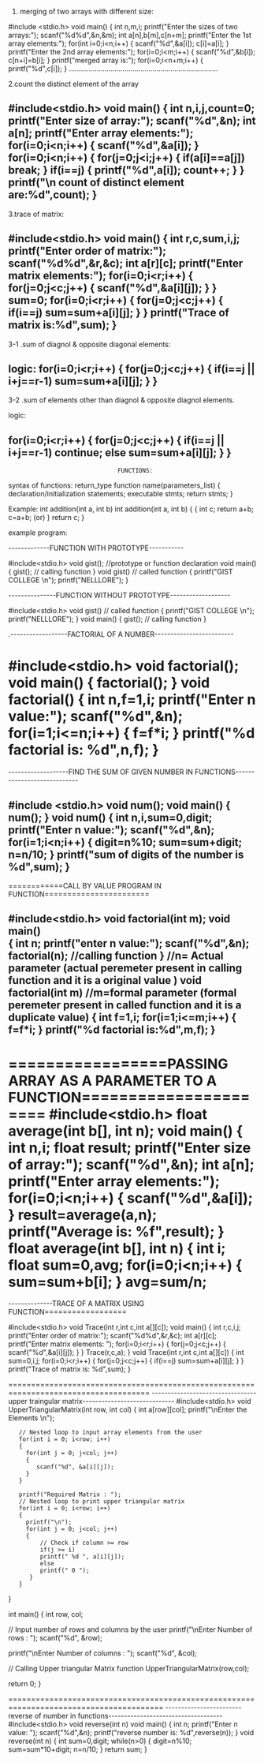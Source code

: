 1. merging of two arrays with different size:

#include <stdio.h>
void main()
{
  int n,m,i;
    printf("Enter the sizes of two arrays:");
    scanf("%d%d",&n,&m);
    int a[n],b[m],c[n+m];
    printf("Enter the 1st array elements:");
    for(int i=0;i<n;i++) 
    {
       scanf("%d",&a[i]);
       c[i]=a[i];
    }
    printf("Enter the 2nd array elements:");
    for(i=0;i<m;i++) 
    {
       scanf("%d",&b[i]);
       c[n+i]=b[i];
    }
    printf("merged array is:");
    for(i=0;i<n+m;i++)
    {
        printf("%d",c[i]);
    }
...........................................................................

2.count the distinct element of the array

#include<stdio.h>
void main()
{
 int n,i,j,count=0;
 printf("Enter size of array:");
 scanf("%d",&n);
 int a[n];
 printf("Enter array elements:");
 for(i=0;i<n;i++)
 {
     scanf("%d",&a[i]);
 }
 for(i=0;i<n;i++)
 {
     for(j=0;j<i;j++)
     {
         if(a[i]==a[j])
         break;
     }
     if(i==j)
     {
         printf("%d",a[i]);
         count++;
     }
 }
 printf("\n count of distinct element are:%d",count);
}
------------------------------------------------------------------------

3.trace of matrix:

#include<stdio.h>
void main()
{
    int r,c,sum,i,j;
    printf("Enter order of matrix:");
    scanf("%d%d",&r,&c);
    int a[r][c];
    printf("Enter matrix elements:");
    for(i=0;i<r;i++)
    {
        for(j=0;j<c;j++)
        {
            scanf("%d",&a[i][j]);
        }
    }
    sum=0;
    for(i=0;i<r;i++)
    {
        for(j=0;j<c;j++)
        {
            if(i==j)
                  sum=sum+a[i][j];
        }
    }
    printf("Trace of  matrix is:%d",sum);
}
----------------------------------------------------------------------------
3-1 .sum of diagnol & opposite diagonal elements:

 logic:
      for(i=0;i<r;i++)
    {
        for(j=0;j<c;j++)
        {
            if(i==j || i+j==r-1)
                  sum=sum+a[i][j];
        }
    }
--------------------------------------------------------------------------
3-2 .sum of elements other than diagnol & opposite diagnol elements.

logic:

for(i=0;i<r;i++)
    {
        for(j=0;j<c;j++)
        {
            if(i==j || i+j==r-1)
                        continue;
            else
                  sum=sum+a[i][j];
        }
    }
----------------------------------------------------------------------------
                                   FUNCTIONS:



   syntax of functions:  return_type function name(parameters_list)
                         {
                           declaration/initialization statements;
                           executable stmts;
                           return stmts;
                          }
   
   Example:           int addition(int a, int b)             int addition(int a, int b)
                      {                                      {
                       int c;                                return a+b;
                       c=a+b;                         (or)   }
                       return c;
                      }

example program:
 
   -------------FUNCTION WITH PROTOTYPE-----------

   #include<stdio.h>
   void gist();   //prototype or function declaration
   void main()
   {
      gist();  // calling function
   }
   void gist()  // called function
   {
        printf("GIST COLLEGE \n");
        printf("NELLLORE");
   }

 ---------------FUNCTION WITHOUT PROTOTYPE-------------------

   #include<stdio.h>
   void gist()  // called function
   {
        printf("GIST COLLEGE \n");
        printf("NELLLORE");
   }
   void main()
   {
      gist();  // calling function
   }
 
.------------------FACTORIAL OF A NUMBER-------------------------

#include<stdio.h>
void factorial();
void main()
{
    factorial();
}
void factorial()
{
    int n,f=1,i;
    printf("Enter n value:");
    scanf("%d",&n);
    for(i=1;i<=n;i++)
    {
          f=f*i;
    }
 printf("%d factorial is: %d",n,f);
}
==========================================================================
-------------------FIND THE SUM OF GIVEN NUMBER IN FUNCTIONS----------------------------

#include <stdio.h>
void num();
void main()
{
    num();
}
void num()
{
    int n,i,sum=0,digit;
    printf("Enter n value:");
    scanf("%d",&n);
    for(i=1;i<n;i++)
    {
        digit=n%10;
        sum=sum+digit;
        n=n/10;
    }
    printf("sum of digits of the number is %d",sum);
}
--------------------------------------------------
============CALL BY VALUE PROGRAM IN FUNCTION=======================

#include<stdio.h>
void factorial(int m);
void main()\
{
    int n;
    printf("enter n value:");
    scanf("%d",&n);
    factorial(n); //calling function
}                                              //n= Actual parameter (actual peremeter present in calling function and it is a original value )
void factorial(int m)                          //m=formal parameter  (formal peremeter present in called function and it is a duplicate value)
{
    int f=1,i;
    for(i=1;i<=m;i++)
    {
        f=f*i;
    }
    printf("%d factorial is:%d",m,f);
}
--------------------------------------------------------------------
=================PASSING ARRAY AS A PARAMETER TO A FUNCTION======================
#include<stdio.h>
float average(int b[], int n);
void main()
{
    int n,i;
    float result;
    printf("Enter size of array:");
    scanf("%d",&n);
    int a[n];
    printf("Enter array elements:");
    for(i=0;i<n;i++)
    {
        scanf("%d",&a[i]);
    }
    result=average(a,n);
    printf("Average is: %f",result);
}
float average(int b[], int n)
{
    int i;
    float sum=0,avg;
    for(i=0;i<n;i++)
    {
        sum=sum+b[i];
    }
    avg=sum/n;
=================================================================
--------------TRACE OF A MATRIX USING FUNCTION==================

#include<stdio.h>
void Trace(int r,int c,int a[][c]);
void main()
{
	int r,c,i,j;
	printf("Enter order of matrix:");
	scanf("%d%d",&r,&c);
	int a[r][c];
	printf("Enter matrix elements: ");
	for(i=0;i<r;i++)
	{
		for(j=0;j<c;j++)
		{
			scanf("%d",&a[i][j]);
		}
	}
	Trace(r,c,a);
}
void Trace(int r,int c,int a[][c])
{
	int sum=0,i,j;
	for(i=0;i<r;i++)
	{
		for(j=0;j<c;j++)
		{
			if(i==j)
                        sum=sum+a[i][j];
		}
	}
	printf("Trace of matrix is: %d",sum);
}

=====================================================================================
---------------------------------upper traingular matrix-----------------------------
#include<stdio.h>
void UpperTriangularMatrix(int row, int col)
{
       int a[row][col];
       printf("\nEnter the Elements \n");
      
       // Nested loop to input array elements from the user
       for(int i = 0; i<row; i++)
       {
         for(int j = 0; j<col; j++)
         {
       		scanf("%d", &a[i][j]);
         }
       }
       
       printf("Required Matrix : "); 
       // Nested loop to print upper triangular matrix  
 	   for(int i = 0; i<row; i++)
       {
         printf("\n");
         for(int j = 0; j<col; j++)
         {
             // Check if column >= row
     		 if(j >= i)
    		 printf(" %d ", a[i][j]);
    		 else
    		 printf(" 0 ");
          }
       }
}

int main()
{
  int row, col;
  
  // Input number of rows and columns by the user
  printf("\nEnter Number of rows : ");
  scanf("%d", &row); 

  printf("\nEnter Number of columns : ");
  scanf("%d", &col);
  
  // Calling Upper triangular Matrix function 
  UpperTriangularMatrix(row,col);
  
  return 0;
}

========================================================================================
------------------------reverse of number in functions------------------------------------
#include<stdio.h>
void reverse(int n)
void main()
{
int n;
printf("Enter n value: ");
scanf("%d",&n);
printf("reverse number is: %d",reverse(n));
}
void reverse(int n)
{
int sum=0,digit;
while(n>0)
{
digit=n%10;
sum=sum*10+digit;
n=n/10;
}
return sum;
}
 
